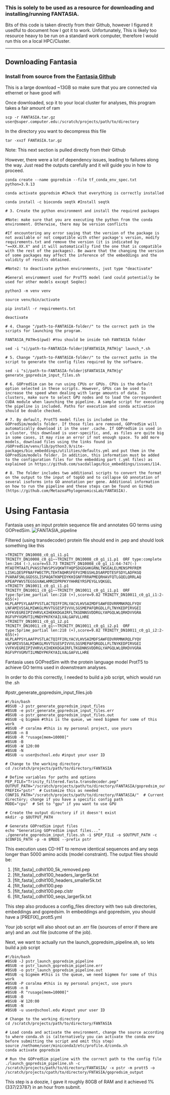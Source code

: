 ### This is solely to be used as a resource for downloading and installing/running FANTASIA. 

Bits of this code is taken directly from their Github, however I figured it usedful to document how I got it to work. Unfortunately, This is likely too resource heavy to be run on a standard work computer, therefore I would run this on a local HPC/Cluster.

---

## Downloading Fantasia

### Install from source from the [Fantasia Github](https://github.com/MetazoaPhylogenomicsLab/FANTASIA/tree/main?tab=readme-ov-file)

This is a large download ~13GB so make sure that you are connected via ethernet or have good wifi

Once downloaded, scp it to your local cluster for analyses, this program takes a fair amount of ram

```
scp -r FANTASIA.tar.gz user@super.computer.edu:/scratch/projects/path/to/directory
```
In the directory you want to decompress this file
```
tar -xvzf FANTASIA.tar.gz
```

Note: This next section is pulled directly from their Github

However, there were a lot of dependency issues, leading to failures along the way. Just read the outputs carefully and it will guide you in how to proceed. 

```
conda create --name gopredsim --file tf_conda_env_spec.txt python=3.9.13

conda activate gopredsim #Check that everything is correctly installed

conda install -c bioconda seqtk #Install seqtk

# 3. Create the python environment and install the required packages

#Note: make sure that you are executing the python from the conda environment. Otherwise, there may be version conflicts

#If encountering any error saying that the version of the package is not available or not compatible with other package's version, modify requirements.txt and remove the version (it is indicated by "==XX.XX.X" and it will automatically find the one that is compatible with the rest of the packages). Be aware that the changing the version of some packages may affect the inference of the embeddings and the validity of results obtained.

#Note2: to deactivate python environments, just type "deactivate"

#General enviromment used for ProTT5 model (and could potentially be used for other models except SeqVec)

python3 -m venv venv

source venv/bin/activate

pip install -r requirements.txt

deactivate

# 4. Change "/path-to-FANTASIA-folder/" to the correct path in the scripts for launching the program.

FANTASIA_PATH=$(pwd) #You should be inside teh FANTASIA folder

sed -i "s|/path-to-FANTASIA-folder|$FANTASIA_PATH|g" launch_*.sh

# 5. Change "/path-to-FANTASIA-folder/" to the correct paths in the script to generate the config files required by the software.

sed -i "s|/path-to-FANTASIA-folder|$FANTASIA_PATH|g" generate_gopredsim_input_files.sh

# 6. GOPredSim can be run using CPUs or GPUs. CPUs is the default option selected in these scripts. However, GPUs can be used to increase the speed when dealing with large amounts of data. In clusters, make sure to select GPU nodes and to load the correspondent CUDA module when launching the pipeline. A sample script for executing the pipeline is included. Paths for execution and conda activation should be double checked.

# 7. By default, ProtT5 model files is included in the GOPredSim/models folder. If those files are removed, GOPredSim will automatically download it in the user .cache. If GOPredSim is used in a cluster, this download is user-specific, and, as files are quite big in some cases, it may rise an error if not enough space. To add more models, download files using the links found in /GOPredSim/venv/lib/python3.9/site-packages/bio_embeddings/utilities/defaults.yml and put them in the GOPredSim/models folder. In addition, this information must be added to the configuration files for the embedding part (.yml files) as explained in https://github.com/sacdallago/bio_embeddings/issues/114.

# 8. The folder includes two additional scripts to convert the format on the output to the input of topGO and to collapse GO annotation of several isoforms into GO annotation per gene. Additional information on how to run the pipeline and these steps can be found on GitHub (https://github.com/MetazoaPhylogenomicsLab/FANTASIA).

```

# Using Fantasia

Fantasia uses an input protein sequence file and annotates GO terms using GOPredSim. 
![FANTASIA_pipeline](https://github.com/user-attachments/assets/bc62f7b9-b9ec-4446-8ed4-6b9c21028956)

Filtered (using transdecoder) protein file should end in .pep and should look something like this
```
>TRINITY_DN10008_c0_g1_i1.p1 TRINITY_DN10008_c0_g1~~TRINITY_DN10008_c0_g1_i1.p1  ORF type:complete len:264 (-),score=53.73 TRINITY_DN10008_c0_g1_i1:64-747(-)
MTADTMTAATLPVASSTWVSPSVQKWTFHQPSDGDGHKGRNLTWSEALELMENSPRFREM
LISKLQESPFNAFFWECTPLTEHTAQHRSFEFVIMEGSHLDSARPDTESFSDYLADFKGQ
PVARAFSNLGGDSSLISPAQATKNPEDYKHIGNFFRRAPMEQRHAVFQTLGQELQRRLAQ
KPEAPYWVSTEGSGVAWLHMRIDPRPKYYHHREYRSPEYGLVQKGEL
>TRINITY_DN10011_c0_g1_i1.p1 TRINITY_DN10011_c0_g1~~TRINITY_DN10011_c0_g1_i1.p1  ORF type:5prime_partial len:218 (+),score=9.82 TRINITY_DN10011_c0_g1_i1:2-655(+)
HLPLAPPSYLAAFPVSTLACTQIFFIRLYACVLHVSAIMDFSAWFEDVRRMNKRQLFYQV
LNFAMIVSSALMIWKGLMVVTGSESPIVVVLSGSMEPAFQRGDLLFLTNYKEDPIRVGEI
VVFKVEGREIPIVHRVLKIHEKKDGAIRFLTKGDNNSVDDRGLYAPGQLWLQRKDVVGRA
RGFVPYVGMVTILMNDYPKFKYAILVALGAFVLLHRE
>TRINITY_DN10011_c0_g1_i2.p1 TRINITY_DN10011_c0_g1~~TRINITY_DN10011_c0_g1_i2.p1  ORF type:5prime_partial len:218 (+),score=9.82 TRINITY_DN10011_c0_g1_i2:2-655(+)
HLPLAPPSYLAAFPVSTLACTQIFFIRLYACVLHVSAIMDFSAWFEDVRRMNKRQLFYQV
LNFAMIVSSALMIWKGLMVVTGSESPIVVVLSGSMEPAFQRGDLLFLTNYKEDPIRVGEI
VVFKVEGREIPIVHRVLKIHEKKDGAIRFLTKGDNNSVDDRGLYAPGQLWLQRKDVVGRA
RGFVPYVGMVTILMNDYPKFKYAILVALGAFVLLHRE
```

Fantasia uses GOPredSim with the protein language model ProtT5 to achieve GO terms used in downstream analyses. 

In order to do this correctly, I needed to build a job script, which would run the .sh

#pstr_generate_gopredsim_input_files.job
```
#!/bin/bash
#BSUB -J pstr_generate_gopredsim_input_files
#BSUB -e pstr_generate_gopredsim_input_files.err
#BSUB -o pstr_generate_gopredsim_input_files.out
#BSUB -q bigmem #this is the queue, we need bigmem for some of this work
#BSUB -P coralma #this is my personal project, use yours
#BSUB -n 8
#BSUB -R "rusage[mem=10000]"
#BSUB -B
#BSUB -W 120:00
#BSUB -N
#BSUB -u user@school.edu #input your user ID

# Change to the working directory
cd /scratch/projects/path/to/directory/FANTASIA

# Define variables for paths and options
PEP_FILE="Trinity_filtered.fasta.transdecoder.pep"
OUTPUT_PATH="/scratch/projects/path/to/directory/FANTASIA/gopredsim_output/"
PREFIX="pstr"  # Customize this as needed
CONFIG_PATH="/scratch/projects/path/to/directory/FANTASIA/"  # Current directory; change if you have a specific config path
MODE="cpu"  # Set to "gpu" if you want to use GPU

# Create the output directory if it doesn't exist
mkdir -p $OUTPUT_PATH

# Generate GOPredSim input files
echo "Generating GOPredSim input files..."
./generate_gopredsim_input_files.sh -i $PEP_FILE -o $OUTPUT_PATH -c $CONFIG_PATH -p -m $MODE --prefix pstr
```

This execution uses CD-HIT to remove identical sequences and any seqs longer than 5000 amino acids (model constraint). The output files should be:
1. [filt_fasta]_cdhit100_5k_removed.pep
2. [filt_fasta]_cdhit100_headers_larger5k.txt
3. [filt_fasta]_cdhit100_headers_smaller5k.txt
4. [filt_fasta]_cdhit100.pep
5. [filt_fasta]_cdhit100.pep.clstr
6. [filt_fasta]_cdhit100_seqs_larger5k.txt

This step also produces a config_files directory with two sub directories, embeddings and gopredsim. In embeddings and gopredsim, you should have a [PREFIX]_prott5.yml

Your job script will also shoot out an .err file (sources of error if there are any) and an .out file (outcome of the job).

Next, we want to actually run the launch_gopredsim_pipeline.sh, so lets build a job script
```
#!/bin/bash
#BSUB -J pstr_launch_gopredsim_pipeline
#BSUB -e pstr_launch_gopredsim_pipeline.err
#BSUB -o pstr_launch_gopredsim_pipeline.out
#BSUB -q bigmem #this is the queue, we need bigmem for some of this work
#BSUB -P coralma #this is my personal project, use yours
#BSUB -n 8
#BSUB -R "rusage[mem=10000]"
#BSUB -B
#BSUB -W 120:00
#BSUB -N
#BSUB -u user@school.edu #input your user ID

# Change to the working directory
cd /scratch/projects/path/to/directory/FANTASIA

# Load conda and activate the environment, change the source according to where conda.sh is (alternatively you can activate the conda env before submitting the script and omit this step)
source /nethome/user/miniconda3/etc/profile.d/conda.sh
conda activate gopredsim

# Run the GOPredSim pipeline with the correct path to the config file
./launch_gopredsim_pipeline.sh -c /scratch/projects/path/to/directory/FANTASIA/ -x pstr -m prott5 -o /scratch/projects/cpath/to/directory/FNTASIA/gopredsim_output
```

This step is a doozie, I gave it roughly 80GB of RAM and it achieved 1% (337/23787) in an hour from submit.  
